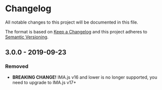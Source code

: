 # Changelog

All notable changes to this project will be documented in this file.

The format is based on [Keep a Changelog](http://keepachangelog.com/en/1.0.0/)
and this project adheres to [Semantic Versioning](http://semver.org/spec/v2.0.0.html).

## 3.0.0 - 2019-09-23
### Removed
- **BREAKING CHANGE!** IMA.js v16 and lower is no longer supported, you need to upgrade to IMA.js v17+
